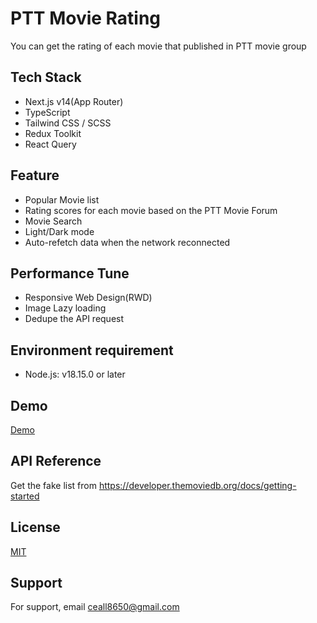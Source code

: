 # PTT Movie Rating
You can get the rating of each movie that published in PTT movie group

## Tech Stack
- Next.js v14(App Router)
- TypeScript
- Tailwind CSS / SCSS
- Redux Toolkit
- React Query

## Feature
- Popular Movie list
- Rating scores for each movie based on the PTT Movie Forum
- Movie Search
- Light/Dark mode
- Auto-refetch data when the network reconnected

## Performance Tune
- Responsive Web Design(RWD)
- Image Lazy loading
- Dedupe the API request

## Environment requirement
- Node.js: v18.15.0 or later

## Demo
[Demo](https://ptt-movie-rating.vercel.app//)

## API Reference

Get the fake list from https://developer.themoviedb.org/docs/getting-started
## License

[MIT](https://choosealicense.com/licenses/mit/)


## Support
For support, email ceall8650@gmail.com
